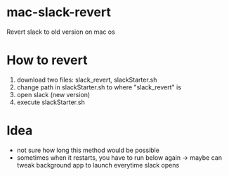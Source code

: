 # mac-slack-revert
Revert slack to old version on mac os

# How to revert
1. download two files: slack_revert, slackStarter.sh
2. change path in slackStarter.sh to where "slack_revert" is
3. open slack (new version)
4. execute slackStarter.sh

# Idea
- not sure how long this method would be possible
- sometimes when it restarts, you have to run below again -> maybe can tweak background app to launch everytime slack opens
